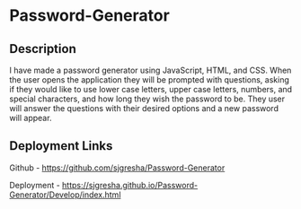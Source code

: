 # Password-Generator

## Description
I have made a password generator using JavaScript, HTML, and CSS. When the user opens the application they will be prompted with questions, asking if they would like to use lower case letters, upper case letters, numbers, and special characters, and how long they wish the password to be. They user will answer the questions with their desired options and a new password will appear.

## Deployment Links
Github - https://github.com/sjgresha/Password-Generator

Deployment - https://sjgresha.github.io/Password-Generator/Develop/index.html